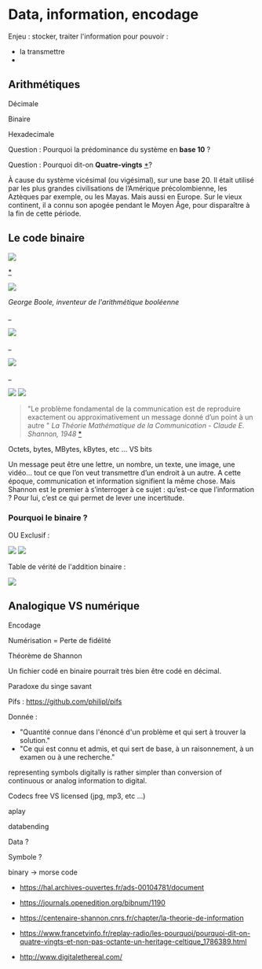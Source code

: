 Data, information, encodage
============================

Enjeu : stocker, traiter l'information pour pouvoir : 

- la transmettre
- 

Arithmétiques
---------------

Décimale 

Binaire

Hexadecimale


Question : Pourquoi la prédominance du système en **base 10** ?

Question : Pourquoi dit-on **Quatre-vingts** [*](#leibniz_1703)? 

À cause du système vicésimal (ou vigésimal), sur une base 20. Il était utilisé par les plus grandes civilisations de l’Amérique précolombienne, les Aztèques par exemple, ou les Mayas. Mais aussi en Europe. Sur le vieux continent, il a connu son apogée pendant le Moyen Âge, pour disparaître à la fin de cette période.


Le code binaire
------------------

<img src="images/leibniz.jpg" />

[*](#leibniz_1703)



<img src="images/boole.jpg" />

_George Boole, inventeur de l'arithmétique booléenne_

_

<img src="images/and.png" />

_

<img src="images/or.png" />

_

<img src="images/not.png" />


<img src="images/shannon.jpg" />

> "Le problème fondamental de la communication est de reproduire exactement ou approximativement un message donné d’un point à un autre " _La Théorie Mathématique de la Communication - Claude E. Shannon, 1948_ [*](#shannon_1948)



Octets, bytes, MBytes, kBytes, etc ... VS bits




Un message peut être une lettre, un nombre, un texte, une image, une vidéo… tout ce que l’on veut transmettre d’un endroit à un autre. A cette époque, communication et information signifient la même chose. Mais Shannon est le premier à s’interroger à ce sujet : qu’est-ce que l’information ? Pour lui, c’est ce qui permet de lever une incertitude.

### Pourquoi le binaire ?


OU Exclusif :

<img src="images/xor-circuit.png" />
<img src="images/xor.png" />

Table de vérité de l'addition binaire :

<img src="images/demi-additionneur.png" />


Analogique VS numérique
--------------------------

Encodage 

Numérisation = Perte de fidélité

Théorème de Shannon





Un fichier codé en binaire pourrait très bien être codé en décimal.


Paradoxe du singe savant

Pifs : https://github.com/philipl/pifs



Donnée : 

- "Quantité connue dans l'énoncé d'un problème et qui sert à trouver la solution."
- "Ce qui est connu et admis, et qui sert de base, à un raisonnement, à un examen ou à une recherche."


representing symbols digitally is rather simpler than conversion of continuous or analog information to digital.


Codecs free VS licensed (jpg, mp3, etc ...)

aplay

databending


Data ?

Symbole ?

binary -> morse code

- <a name="leibniz_1703"></a> https://hal.archives-ouvertes.fr/ads-00104781/document
- <a name="shannon_1948"></a> https://journals.openedition.org/bibnum/1190
- <a name="cnrs_theorie_info"></a> https://centenaire-shannon.cnrs.fr/chapter/la-theorie-de-information
- <a name="quatre_vingts"></a> https://www.francetvinfo.fr/replay-radio/les-pourquoi/pourquoi-dit-on-quatre-vingts-et-non-pas-octante-un-heritage-celtique_1786389.html




- http://www.digitalethereal.com/